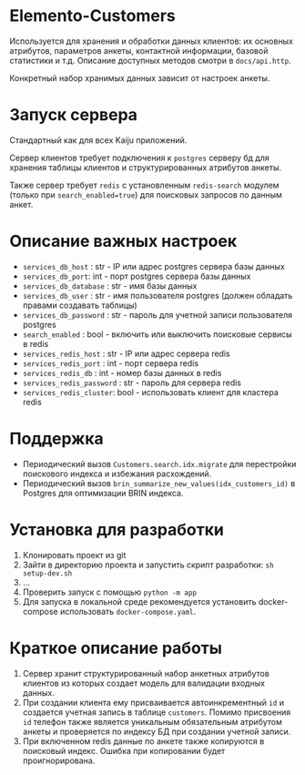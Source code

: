 # Elemento-Customers

Используется для хранения и обработки данных клиентов: их основных атрибутов, параметров анкеты, контактной информации,
базовой статистики и т.д. Описание доступных методов смотри в `docs/api.http`.

Конкретный набор хранимых данных зависит от настроек анкеты.

# Запуск сервера

Стандартный как для всех Kaiju приложений.

Сервер клиентов требует подключения к `postgres` серверу бд для хранения таблицы клиентов и
структурированных атрибутов анкеты.

Также сервер требует `redis` с установленным `redis-search` модулем (только при `search_enabled=true`) для поисковых
запросов по данным анкет.

# Описание важных настроек

- `services_db_host` : str - IP или адрес postgres сервера базы данных
- `services_db_port`: int - порт postgres сервера базы данных
- `services_db_database` : str - имя базы данных
- `services_db_user` : str - имя пользователя postgres (должен обладать правами создавать таблицы)
- `services_db_password` : str - пароль для учетной записи пользователя postgres
- `search_enabled` : bool - включить или выключить поисковые сервисы в redis
- `services_redis_host` : str - IP или адрес сервера redis
- `services_redis_port` : int - порт сервера redis
- `services_redis_db` : int - номер базы данных в redis
- `services_redis_password` : str - пароль для сервера redis
- `services_redis_cluster`: bool - использовать клиент для кластера redis

# Поддержка

- Периодический вызов `Customers.search.idx.migrate` для перестройки поискового индекса и избежания расхождений.
- Периодический вызов `brin_summarize_new_values(idx_customers_id)` в Postgres для оптимизации BRIN индекса.

# Установка для разработки

1. Клонировать проект из git
2. Зайти в директорию проекта и запустить скрипт разработки: `sh setup-dev.sh`
3. ...
4. Проверить запуск с помощью `python -m app`
5. Для запуска в локальной среде рекомендуется установить docker-compose использовать `docker-compose.yaml`.

# Краткое описание работы

1. Сервер хранит структурированный набор анкетных атрибутов клиентов из которых создает модель для валидации входных
   данных.
2. При создании клиента ему присваивается автоинкрементный `id` и создается учетная запись в таблице `customers`. Помимо
   присвоения `id` телефон также является уникальным обязательным атрибутом анкеты и проверяется по индексу БД при создании
   учетной записи.
3. При включенном redis данные по анкете также копируются в поисковый индекс. Ошибка при копировании будет проигнорирована.
